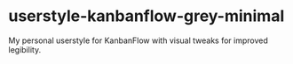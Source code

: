 # userstyle-kanbanflow-grey-minimal
My personal userstyle for KanbanFlow with visual tweaks for improved legibility.
